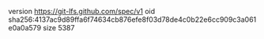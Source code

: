version https://git-lfs.github.com/spec/v1
oid sha256:4137ac9d89ffa6f74634cb876efe8f03d78de4c0b22e6cc909c3a061e0a0a579
size 5387
